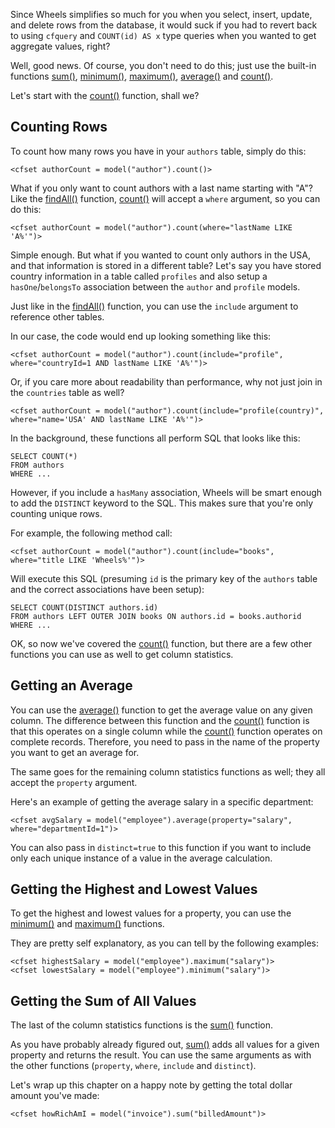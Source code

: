 Since Wheels simplifies so much for you when you select, insert, update, and delete rows from the database, it would suck if you had to revert back to using `cfquery` and `COUNT(id) AS x` type queries when you wanted to get aggregate values, right?

Well, good news. Of course, you don't need to do this; just use the built-in functions [sum()](sum.md), [minimum()](minimum.md), [maximum()](maximum.md), [average()](average.md) and [count()](count.md).

Let's start with the [count()](count.md) function, shall we?

## Counting Rows ##

To count how many rows you have in your `authors` table, simply do this:

```
<cfset authorCount = model("author").count()>
```

What if you only want to count authors with a last name starting with "A"? Like the [findAll()](findAll.md) function, [count()](count.md) will accept a `where` argument, so you can do this:

```
<cfset authorCount = model("author").count(where="lastName LIKE 'A%'")>
```

Simple enough. But what if you wanted to count only authors in the USA, and that information is stored in a different table? Let's say you have stored country information in a table called `profiles` and also setup a `hasOne`/`belongsTo` association between the `author` and `profile` models.

Just like in the [findAll()](findAll.md) function, you can use the `include` argument to reference other tables.

In our case, the code would end up looking something like this:

```
<cfset authorCount = model("author").count(include="profile", where="countryId=1 AND lastName LIKE 'A%'")>
```

Or, if you care more about readability than performance, why not just join in the `countries` table as well?

```
<cfset authorCount = model("author").count(include="profile(country)", where="name='USA' AND lastName LIKE 'A%'")>
```

In the background, these functions all perform SQL that looks like this:

```
SELECT COUNT(*)
FROM authors
WHERE ...
```

However, if you include a `hasMany` association, Wheels will be smart enough to add the `DISTINCT` keyword to the SQL. This makes sure that you're only counting unique rows.

For example, the following method call:

```
<cfset authorCount = model("author").count(include="books", where="title LIKE 'Wheels%'")>
```

Will execute this SQL (presuming `id` is the primary key of the `authors` table and the correct associations have been setup):

```
SELECT COUNT(DISTINCT authors.id)
FROM authors LEFT OUTER JOIN books ON authors.id = books.authorid
WHERE ...
```

OK, so now we've covered the [count()](count.md) function, but there are a few other functions you can use as well to get column statistics.

## Getting an Average ##

You can use the [average()](average.md) function to get the average value on any given column. The difference between this function and the [count()](count.md) function is that this operates on a single column while the [count()](count.md) function operates on complete records. Therefore, you need to pass in the name of the property you want to get an average for.

The same goes for the remaining column statistics functions as well; they all accept the `property` argument.

Here's an example of getting the average salary in a specific department:

```
<cfset avgSalary = model("employee").average(property="salary", where="departmentId=1")>
```

You can also pass in `distinct=true` to this function if you want to include only each unique instance of a value in the average calculation.

## Getting the Highest and Lowest Values ##

To get the highest and lowest values for a property, you can use the [minimum()](minimum.md) and [maximum()](maximum.md) functions.

They are pretty self explanatory, as you can tell by the following examples:

```
<cfset highestSalary = model("employee").maximum("salary")>
<cfset lowestSalary = model("employee").minimum("salary")>
```

## Getting the Sum of All Values ##

The last of the column statistics functions is the [sum()](sum.md) function.

As you have probably already figured out, [sum()](sum.md) adds all values for a given property and returns the result. You can use the same arguments as with the other functions (`property`, `where`, `include` and `distinct`).

Let's wrap up this chapter on a happy note by getting the total dollar amount you've made:

```
<cfset howRichAmI = model("invoice").sum("billedAmount")>
```